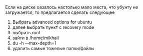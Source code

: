 Если на диске оазалось настолько мало места, что убунту не загружается, то предлагается сделать следующее
1. Выбрать advanced options for ubuntu
2. далее выбрать пункт с recovery mode
3. выбрать root
4. зайти в /home/mikhail
5. du -h --max-depth=1
6. удалить самые тяжелые папки/файлы